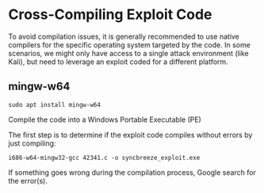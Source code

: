 # Cross-Compiling Exploit Code

To avoid compilation issues, it is generally recommended to use native compilers for the specific operating system targeted by the code.
In some scenarios, we might only have access to a single attack environment (like Kali), but need to leverage an exploit coded for a different platform.




## mingw-w64
`sudo apt install mingw-w64`

Compile the code into a Windows Portable Executable (PE)

The first step is to determine if the exploit code compiles without errors by just compiling:
```
i686-w64-mingw32-gcc 42341.c -o syncbreeze_exploit.exe
```

If something goes wrong during the compilation process, Google search for the error(s).


